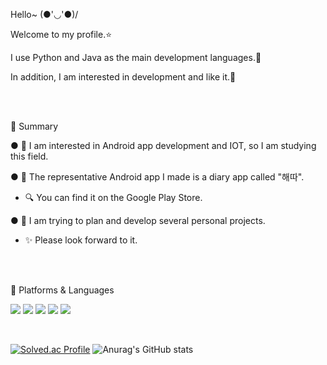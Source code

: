Hello~ (●'◡'●)/

Welcome to my profile.⭐ 

I use Python and Java as the main development languages.🛫 

In addition, I am interested in development and like it.🌈

<br/>
<br/>
 
📝 Summary

● 🧰 I am interested in Android app development and IOT, so I am studying this field.

● 🎨 The representative Android app I made is a diary app called "해따".
* 🔍 You can find it on the Google Play Store.

● 🥽 I am trying to plan and develop several personal projects.
* ✨ Please look forward to it.

<br/>
<br/>

📌 Platforms & Languages

<img src="https://img.shields.io/badge/Android-3DDC84?style=flat-square&logo=Android&logoColor=white"/> <img src = "https://img.shields.io/badge/Visual%20Studio%20Code-A566FF?style=flat-square&logo=Visual%20Studio%20Code&logoColor=#007ACC" /> <img src="https://img.shields.io/badge/Python-3776AB?style=flat-square&logo=Python&logoColor=white&labelColor=3776AB"/> <img src="https://img.shields.io/badge/Java-007396?style=flat-square&logo=Java&logoColor=white&labelColor=007396"/> <img src = "https://img.shields.io/badge/-C%2FC%2B%2B-orange?style=flat-square"/>

<br/>

[![Solved.ac Profile](http://mazassumnida.wtf/api/v2/generate_badge?boj=ljh)](https://solved.ac/ljh/)
![Anurag's GitHub stats](https://github-readme-stats.vercel.app/api?username=LeeJungHwan-Dev&show_icons=true&theme=dark)
